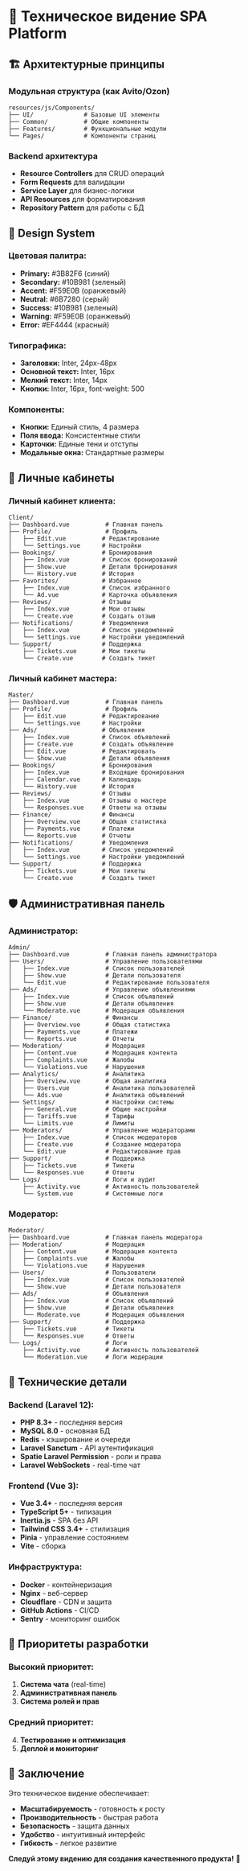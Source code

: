# 🔮 Техническое видение SPA Platform

## 🏗️ Архитектурные принципы

### Модульная структура (как Avito/Ozon)
```
resources/js/Components/
├── UI/              # Базовые UI элементы
├── Common/          # Общие компоненты  
├── Features/        # Функциональные модули
└── Pages/           # Компоненты страниц
```

### Backend архитектура
- **Resource Controllers** для CRUD операций
- **Form Requests** для валидации
- **Service Layer** для бизнес-логики
- **API Resources** для форматирования
- **Repository Pattern** для работы с БД

## 🎨 Design System

### Цветовая палитра:
- **Primary:** #3B82F6 (синий)
- **Secondary:** #10B981 (зеленый)
- **Accent:** #F59E0B (оранжевый)
- **Neutral:** #6B7280 (серый)
- **Success:** #10B981 (зеленый)
- **Warning:** #F59E0B (оранжевый)
- **Error:** #EF4444 (красный)

### Типографика:
- **Заголовки:** Inter, 24px-48px
- **Основной текст:** Inter, 16px
- **Мелкий текст:** Inter, 14px
- **Кнопки:** Inter, 16px, font-weight: 500

### Компоненты:
- **Кнопки:** Единый стиль, 4 размера
- **Поля ввода:** Консистентные стили
- **Карточки:** Единые тени и отступы
- **Модальные окна:** Стандартные размеры

## 👥 Личные кабинеты

### Личный кабинет клиента:
```
Client/
├── Dashboard.vue          # Главная панель
├── Profile/               # Профиль
│   ├── Edit.vue          # Редактирование
│   └── Settings.vue      # Настройки
├── Bookings/             # Бронирования
│   ├── Index.vue         # Список бронирований
│   ├── Show.vue          # Детали бронирования
│   └── History.vue       # История
├── Favorites/            # Избранное
│   ├── Index.vue         # Список избранного
│   └── Ad.vue            # Карточка объявления
├── Reviews/              # Отзывы
│   ├── Index.vue         # Мои отзывы
│   └── Create.vue        # Создать отзыв
├── Notifications/        # Уведомления
│   ├── Index.vue         # Список уведомлений
│   └── Settings.vue      # Настройки уведомлений
└── Support/              # Поддержка
    ├── Tickets.vue       # Мои тикеты
    └── Create.vue        # Создать тикет
```

### Личный кабинет мастера:
```
Master/
├── Dashboard.vue          # Главная панель
├── Profile/               # Профиль
│   ├── Edit.vue          # Редактирование
│   └── Settings.vue      # Настройки
├── Ads/                  # Объявления
│   ├── Index.vue         # Список объявлений
│   ├── Create.vue        # Создать объявление
│   ├── Edit.vue          # Редактировать
│   └── Show.vue          # Детали объявления
├── Bookings/             # Бронирования
│   ├── Index.vue         # Входящие бронирования
│   ├── Calendar.vue      # Календарь
│   └── History.vue       # История
├── Reviews/              # Отзывы
│   ├── Index.vue         # Отзывы о мастере
│   └── Responses.vue     # Ответы на отзывы
├── Finance/              # Финансы
│   ├── Overview.vue      # Общая статистика
│   ├── Payments.vue      # Платежи
│   └── Reports.vue       # Отчеты
├── Notifications/        # Уведомления
│   ├── Index.vue         # Список уведомлений
│   └── Settings.vue      # Настройки уведомлений
└── Support/              # Поддержка
    ├── Tickets.vue       # Мои тикеты
    └── Create.vue        # Создать тикет
```

## 🛡️ Административная панель

### Администратор:
```
Admin/
├── Dashboard.vue          # Главная панель администратора
├── Users/                 # Управление пользователями
│   ├── Index.vue          # Список пользователей
│   ├── Show.vue           # Детали пользователя
│   └── Edit.vue           # Редактирование пользователя
├── Ads/                   # Управление объявлениями
│   ├── Index.vue          # Список объявлений
│   ├── Show.vue           # Детали объявления
│   └── Moderate.vue       # Модерация объявления
├── Finance/               # Финансы
│   ├── Overview.vue       # Общая статистика
│   ├── Payments.vue       # Платежи
│   └── Reports.vue        # Отчеты
├── Moderation/            # Модерация
│   ├── Content.vue        # Модерация контента
│   ├── Complaints.vue     # Жалобы
│   └── Violations.vue     # Нарушения
├── Analytics/             # Аналитика
│   ├── Overview.vue       # Общая аналитика
│   ├── Users.vue          # Аналитика пользователей
│   └── Ads.vue            # Аналитика объявлений
├── Settings/              # Настройки системы
│   ├── General.vue        # Общие настройки
│   ├── Tariffs.vue        # Тарифы
│   └── Limits.vue         # Лимиты
├── Moderators/            # Управление модераторами
│   ├── Index.vue          # Список модераторов
│   ├── Create.vue         # Создание модератора
│   └── Edit.vue           # Редактирование прав
├── Support/               # Поддержка
│   ├── Tickets.vue        # Тикеты
│   └── Responses.vue      # Ответы
└── Logs/                  # Логи и аудит
    ├── Activity.vue       # Активность пользователей
    └── System.vue         # Системные логи
```

### Модератор:
```
Moderator/
├── Dashboard.vue          # Главная панель модератора
├── Moderation/            # Модерация
│   ├── Content.vue        # Модерация контента
│   ├── Complaints.vue     # Жалобы
│   └── Violations.vue     # Нарушения
├── Users/                 # Пользователи
│   ├── Index.vue          # Список пользователей
│   └── Show.vue           # Детали пользователя
├── Ads/                   # Объявления
│   ├── Index.vue          # Список объявлений
│   ├── Show.vue           # Детали объявления
│   └── Moderate.vue       # Модерация объявления
├── Support/               # Поддержка
│   ├── Tickets.vue        # Тикеты
│   └── Responses.vue      # Ответы
└── Logs/                  # Логи
    ├── Activity.vue       # Активность пользователей
    └── Moderation.vue     # Логи модерации
```

## 🔧 Технические детали

### Backend (Laravel 12):
- **PHP 8.3+** - последняя версия
- **MySQL 8.0** - основная БД
- **Redis** - кэширование и очереди
- **Laravel Sanctum** - API аутентификация
- **Spatie Laravel Permission** - роли и права
- **Laravel WebSockets** - real-time чат

### Frontend (Vue 3):
- **Vue 3.4+** - последняя версия
- **TypeScript 5+** - типизация
- **Inertia.js** - SPA без API
- **Tailwind CSS 3.4+** - стилизация
- **Pinia** - управление состоянием
- **Vite** - сборка

### Инфраструктура:
- **Docker** - контейнеризация
- **Nginx** - веб-сервер
- **Cloudflare** - CDN и защита
- **GitHub Actions** - CI/CD
- **Sentry** - мониторинг ошибок

## 🚀 Приоритеты разработки

### Высокий приоритет:
1. **Система чата** (real-time)
2. **Административная панель**
3. **Система ролей и прав**

### Средний приоритет:
4. **Тестирование и оптимизация**
5. **Деплой и мониторинг**

## 🎯 Заключение

Это техническое видение обеспечивает:
- **Масштабируемость** - готовность к росту
- **Производительность** - быстрая работа
- **Безопасность** - защита данных
- **Удобство** - интуитивный интерфейс
- **Гибкость** - легкое развитие

**Следуй этому видению для создания качественного продукта!** 🚀